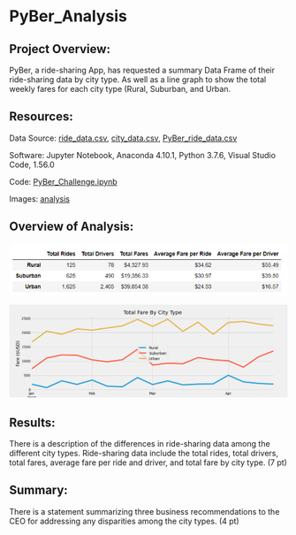# PyBer_Analysis

## Project Overview:

PyBer, a ride-sharing App, has requested a summary Data Frame of their ride-sharing data by city type.  As well as a line graph to show the total weekly fares for each city type (Rural, Suburban, and Urban.

## Resources:

 Data Source: [ride_data.csv](Resouces/ride_data.csv), [city_data.csv](Resouces/city_data.csv), [PyBer_ride_data.csv](Resouces/PyBer_ride_data.csv)
 
 Software: Jupyter Notebook, Anaconda 4.10.1, Python 3.7.6, Visual Studio Code, 1.56.0
 
 Code: [PyBer_Challenge.ipynb](PyBer_Challenge.ipynb)

Images: [analysis](analysis)

## Overview of Analysis:

![PyBer_summary.png](analysis/PyBer_summary.png)

![PyBer_fare_summary.png](analysis/PyBer_fare_summary.png)


## Results:

There is a description of the differences in ride-sharing data among the different city types. Ride-sharing data include the total rides, total drivers, total fares, average fare per ride and driver, and total fare by city type. (7 pt)

## Summary:

There is a statement summarizing three business recommendations to the CEO for addressing any disparities among the city types. (4 pt)

